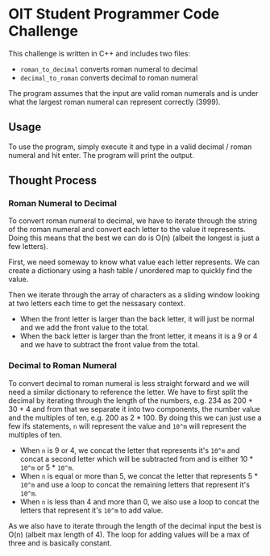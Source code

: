 # OIT Student Programmer Code Challenge
This challenge is written in C++ and includes two files:
- `roman_to_decimal` converts roman numeral to decimal
- `decimal_to_roman` converts decimal to roman numeral

The program assumes that the input are valid roman numerals and is under what the largest roman numeral can represent 
correctly (3999).

## Usage
To use the program, simply execute it and type in a valid decimal / roman numeral and hit enter. The program will print 
the output. 

## Thought Process
### Roman Numeral to Decimal
To convert roman numeral to decimal, we have to iterate through the string of the roman numeral and convert each letter 
to the value it represents.
Doing this means that the best we can do is O(n) (albeit the longest is just a few letters).

First, we need someway to know what value each letter represents. We can create a dictionary using a 
hash table / unordered map to quickly find the value.

Then we iterate through the array of characters as a sliding window looking at two letters each time to get the 
nessasary context.
- When the front letter is larger than the back letter, it will just be normal and we add the front value to the total.
- When the back letter is larger than the front letter, it means it is a 9 or 4 and we have to subtract the front value 
from the total.

### Decimal to Roman Numeral
To convert decimal to roman numeral is less straight forward and we will need a similar dictionary to reference the 
letter. We have to first split the decimal by iterating through the length of the numbers, e.g. 234 as 200 + 30 + 4 and 
from that we separate it into two components, the number value and the multiples of ten, e.g. 200 as 2 * 100. By doing 
this we can just use a few ifs statements, `n` will represent the value and `10^m` will represent the multiples of ten. 
- When `n` is 9 or 4, we concat the letter that represents it's `10^m` and concat a second letter 
which will be subtracted from and is either 10 * `10^m` or 5 * `10^m`.
- When `n` is equal or more than 5, we concat the letter that represents 5 * `10^m` and use a loop to concat the 
remaining letters that represent it's `10^m`.
- When `n` is less than 4 and more than 0, we also use a loop to concat the letters that represent it's `10^m` to add 
value.

As we also have to iterate through the length of the decimal input the best is O(n) (albeit max length of 4). The loop 
for adding values will be a max of three and is basically constant.